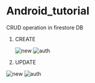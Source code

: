 # Android_tutorial
CRUD operation in firestore DB
1. CREATE

   ![new](https://github.com/user-attachments/assets/42def5a3-8302-49e1-b134-8c3e6677f61d)    ![auth](https://github.com/user-attachments/assets/188de597-5fe4-488f-89a2-561ed149e251)


2. UPDATE


![new](https://github.com/user-attachments/assets/bf6eeb27-a927-4819-9d02-3628f3f3505a)
![auth](https://github.com/user-attachments/assets/1d2e640b-df15-4c0f-b130-94dfec18f6e7)
